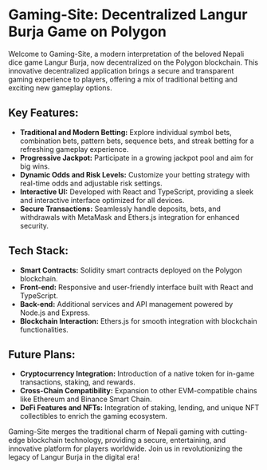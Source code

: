 # Gaming-Site: Decentralized Langur Burja Game on Polygon

Welcome to Gaming-Site, a modern interpretation of the beloved Nepali dice game Langur Burja, now decentralized on the Polygon blockchain. This innovative decentralized application brings a secure and transparent gaming experience to players, offering a mix of traditional betting and exciting new gameplay options.

## Key Features:

- **Traditional and Modern Betting:** Explore individual symbol bets, combination bets, pattern bets, sequence bets, and streak betting for a refreshing gameplay experience.
- **Progressive Jackpot:** Participate in a growing jackpot pool and aim for big wins.
- **Dynamic Odds and Risk Levels:** Customize your betting strategy with real-time odds and adjustable risk settings.
- **Interactive UI:** Developed with React and TypeScript, providing a sleek and interactive interface optimized for all devices.
- **Secure Transactions:** Seamlessly handle deposits, bets, and withdrawals with MetaMask and Ethers.js integration for enhanced security.

## Tech Stack:

- **Smart Contracts:** Solidity smart contracts deployed on the Polygon blockchain.
- **Front-end:** Responsive and user-friendly interface built with React and TypeScript.
- **Back-end:** Additional services and API management powered by Node.js and Express.
- **Blockchain Interaction:** Ethers.js for smooth integration with blockchain functionalities.

## Future Plans:

- **Cryptocurrency Integration:** Introduction of a native token for in-game transactions, staking, and rewards.
- **Cross-Chain Compatibility:** Expansion to other EVM-compatible chains like Ethereum and Binance Smart Chain.
- **DeFi Features and NFTs:** Integration of staking, lending, and unique NFT collectibles to enrich the gaming ecosystem.

Gaming-Site merges the traditional charm of Nepali gaming with cutting-edge blockchain technology, providing a secure, entertaining, and innovative platform for players worldwide. Join us in revolutionizing the legacy of Langur Burja in the digital era!
